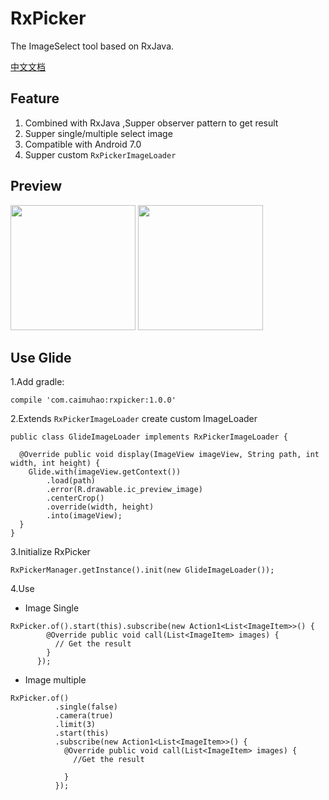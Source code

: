 # RxPicker
The ImageSelect tool based on RxJava.

[中文文档](./README_CN.md)

## Feature

1. Combined with RxJava ,Supper observer pattern to get result
2. Supper single/multiple select image
3. Compatible with Android 7.0
4. Supper custom `RxPickerImageLoader`


## Preview

<image src="./image/1.png" width="200px"/> <image src="./image/2.png" width="200px"/> 

## Use Glide

1.Add gradle:

```
compile 'com.caimuhao:rxpicker:1.0.0'
```

2.Extends `RxPickerImageLoader` create custom  ImageLoader

```
public class GlideImageLoader implements RxPickerImageLoader {

  @Override public void display(ImageView imageView, String path, int width, int height) {
    Glide.with(imageView.getContext())
        .load(path)
        .error(R.drawable.ic_preview_image)
        .centerCrop()
        .override(width, height)
        .into(imageView);
  }
}
```

3.Initialize RxPicker

```
RxPickerManager.getInstance().init(new GlideImageLoader());
```

4.Use

- Image Single

```
RxPicker.of().start(this).subscribe(new Action1<List<ImageItem>>() {
        @Override public void call(List<ImageItem> images) {
          // Get the result
        }
      });
```

- Image multiple

```
RxPicker.of()
          .single(false)
          .camera(true)
          .limit(3)
          .start(this)
          .subscribe(new Action1<List<ImageItem>>() {
            @Override public void call(List<ImageItem> images) {
              //Get the result

            }
          });
```